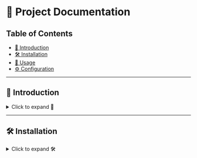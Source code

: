 # 📘 Project Documentation

## Table of Contents  
- [🚀 Introduction](#introduction)  
- [🛠 Installation](#installation)  
- [📌 Usage](#usage)  
- [⚙️ Configuration](#configuration)  

---

## 🚀 Introduction
<details>
  <summary>Click to expand 🚀</summary>
  
  This project helps you **maximize efficiency** and **simplify workflows**.  
  - **Version**: 1.0.0  
  - **Author**: Your Name  
  - **License**: MIT  

</details>

---

## 🛠 Installation
<details>
  <summary>Click to expand 🛠</summary>

### Step-by-step guide  
1. **Download the repository**  
   ```bash
   git clone https://github.com/your-username/your-repo.git
   cd your-repo
